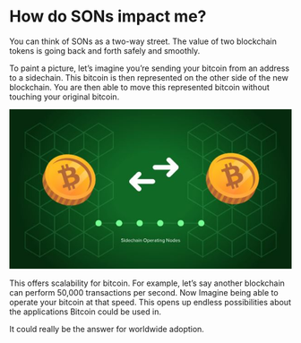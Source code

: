 # How do SONs impact me?

You can think of SONs as a two-way street. The value of two blockchain tokens is going back and forth safely and smoothly.

To paint a picture, let’s imagine you’re sending your bitcoin from an address to a sidechain. This bitcoin is then represented on the other side of the new blockchain. You are then able to move this represented bitcoin without touching your original bitcoin.

![](../../../.gitbook/assets/3.JPG)

This offers scalability for bitcoin. For example, let’s say another blockchain can perform 50,000 transactions per second. Now Imagine being able to operate your bitcoin at that speed. This opens up endless possibilities about the applications Bitcoin could be used in.

It could really be the answer for worldwide adoption.
